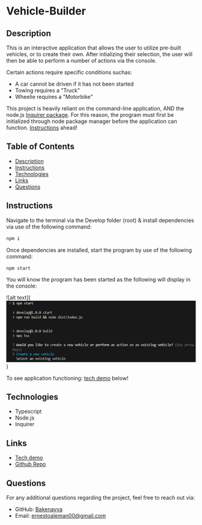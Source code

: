 # Vehicle-Builder

## Description

This is an interactive application that allows the user to utilize pre-built vehicles, or to create their own. After intializing their selection, the user will then be able to perform a number of actions via the console. 

Certain actions require specific conditions suchas:
- A car cannot be driven if it has not been started
- Towing requires a "Truck"
- Wheelie requires a "Motorbike"

This project is heavily reliant on the command-line application, AND the node.js [Inquirer package](https://www.npmjs.com/package/inquirer). For this reason, the program must first be initialized through node package manager before the application can function. [Instructions](#instructions) ahead!

## Table of Contents
* [Description](#description)
* [Instructions](#instructions)
* [Technologies](#technologies)
* [Links](#links)
* [Questions](#questions)

## Instructions
Navigate to the terminal via the Develop folder (root) & install dependencies via use of the following command:

```bash
npm i 
```
Once dependencies are installed, start the program by use of the following command:

```bash
npm start
```

You will know the program has been started as the following will display in the console:

![alt text](![alt text](https://github.com/Bakenavva/Vehicle-Builder/blob/main/Develop/images/Vehicle-Builder-Initialized.png))

To see application functioning: [tech demo](#links) below!

## Technologies
- Typescript
- Node.js
- Inquirer

## Links
- [Tech demo](https://drive.google.com/file/d/10BXdupuchEs9CQjlNssVwFhBwLjUxk3V/view)
- [Github Repo](https://github.com/Bakenavva/Vehicle-Builder)

## Questions
For any additional questions regarding the project, feel free to reach out via:
- GitHub: [Bakenavva](https://github.com/Bakenavva)
- Email: [ernestoaleman00@gmail.com](mailto:ernestoaleman00@gmail.com)